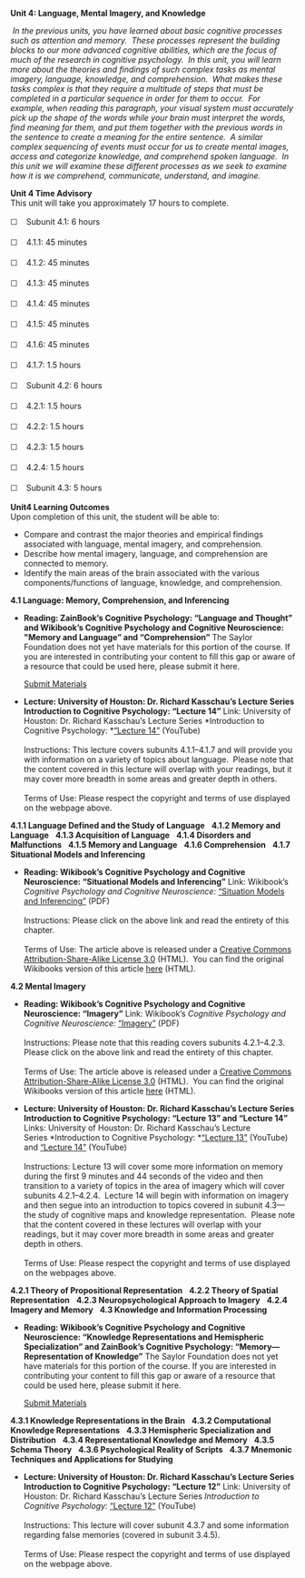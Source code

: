 **Unit 4: Language, Mental Imagery, and Knowledge** <span
id="4"></span> 

 *In the previous units, you have learned about basic cognitive
processes such as attention and memory.  These processes represent the
building blocks to our more advanced cognitive abilities, which are the
focus of much of the research in cognitive psychology.  In this unit,
you will learn more about the theories and findings of such complex
tasks as mental imagery, language, knowledge, and comprehension.  What
makes these tasks complex is that they require a multitude of steps that
must be completed in a particular sequence in order for them to occur. 
For example, when reading this paragraph, your visual system must
accurately pick up the shape of the words while your brain must
interpret the words, find meaning for them, and put them together with
the previous words in the sentence to create a meaning for the entire
sentence.  A similar complex sequencing of events must occur for us to
create mental images, access and categorize knowledge, and comprehend
spoken language.  In this unit we will examine these different processes
as we seek to examine how it is we comprehend, communicate, understand,
and imagine.*

**Unit 4 Time Advisory**  
This unit will take you approximately 17 hours to complete.

<span class="Apple-style-span"
style="font-family: Helvetica, Arial, sans-serif; font-size: 14px; line-height: 22px; ">☐
   </span>Subunit 4.1: 6 hours

<span class="Apple-style-span"
style="font-family: Helvetica, Arial, sans-serif; font-size: 14px; line-height: 22px; ">☐
   </span>4.1.1: 45 minutes  
  
 <span class="Apple-style-span"
style="font-family: Helvetica, Arial, sans-serif; font-size: 14px; line-height: 22px; ">☐
   </span>4.1.2: 45 minutes  
  
 <span class="Apple-style-span"
style="font-family: Helvetica, Arial, sans-serif; font-size: 14px; line-height: 22px; ">☐
   </span>4.1.3: 45 minutes  
  
 <span class="Apple-style-span"
style="font-family: Helvetica, Arial, sans-serif; font-size: 14px; line-height: 22px; ">☐
   </span>4.1.4: 45 minutes  
  
 <span class="Apple-style-span"
style="font-family: Helvetica, Arial, sans-serif; font-size: 14px; line-height: 22px; ">☐
   </span>4.1.5: 45 minutes  
  
 <span class="Apple-style-span"
style="font-family: Helvetica, Arial, sans-serif; font-size: 14px; line-height: 22px; ">☐
   </span>4.1.6: 45 minutes  
  
 <span class="Apple-style-span"
style="font-family: Helvetica, Arial, sans-serif; font-size: 14px; line-height: 22px; ">☐
   </span>4.1.7: 1.5 hours

<span class="Apple-style-span"
style="font-family: Helvetica, Arial, sans-serif; font-size: 14px; line-height: 22px; ">☐
   </span>Subunit 4.2: 6 hours

<span class="Apple-style-span"
style="font-family: Helvetica, Arial, sans-serif; font-size: 14px; line-height: 22px; ">☐
   </span>4.2.1: 1.5 hours  
  
 <span class="Apple-style-span"
style="font-family: Helvetica, Arial, sans-serif; font-size: 14px; line-height: 22px; ">☐
   </span>4.2.2: 1.5 hours  
  
 <span class="Apple-style-span"
style="font-family: Helvetica, Arial, sans-serif; font-size: 14px; line-height: 22px; ">☐
   </span>4.2.3: 1.5 hours  
  
 <span class="Apple-style-span"
style="font-family: Helvetica, Arial, sans-serif; font-size: 14px; line-height: 22px; ">☐
   </span>4.2.4: 1.5 hours

<span class="Apple-style-span"
style="font-family: Helvetica, Arial, sans-serif; font-size: 14px; line-height: 22px; ">☐
   </span>Subunit 4.3: 5 hours

**Unit4 Learning Outcomes**  
Upon completion of this unit, the student will be able to:  
  
-   Compare and contrast the major theories and empirical findings
    associated with language, mental imagery, and comprehension.
-   Describe how mental imagery, language, and comprehension are
    connected to memory.
-   Identify the main areas of the brain associated with the various
    components/functions of language, knowledge, and comprehension.

**4.1 Language: Memory, Comprehension, and Inferencing** <span
id="4.1"></span> 
-   **Reading: ZainBook’s Cognitive Psychology: “Language and Thought”
    and Wikibook’s Cognitive Psychology and Cognitive Neuroscience:
    "Memory and Language” and “Comprehension”**
    The Saylor Foundation does not yet have materials for this portion
    of the course. If you are interested in contributing your content to
    fill this gap or aware of a resource that could be used here, please
    submit it here.

    [Submit Materials](/contribute/)

-   **Lecture: University of Houston: Dr. Richard Kasschau’s Lecture
    Series Introduction to Cognitive Psychology: “Lecture 14”**
    Link: University of Houston: Dr. Richard Kasschau’s Lecture
    Series *Introduction to Cognitive Psychology: *[“Lecture
    14”](http://www.youtube.com/watch?v=oFHedRhS2sY&feature=player_embedded) (YouTube)  
        
     Instructions: This lecture covers subunits 4.1.1–4.1.7 and will
    provide you with information on a variety of topics about language. 
    Please note that the content covered in this lecture will overlap
    with your readings, but it may cover more breadth in some areas and
    greater depth in others.   
        
     Terms of Use: Please respect the copyright and terms of use
    displayed on the webpage above.

**4.1.1 Language Defined and the Study of Language** <span
id="4.1.1"></span> 
**4.1.2 Memory and Language** <span id="4.1.2"></span> 
**4.1.3 Acquisition of Language** <span id="4.1.3"></span> 
**4.1.4 Disorders and Malfunctions** <span id="4.1.4"></span> 
**4.1.5 Memory and Language** <span id="4.1.5"></span> 
**4.1.6 Comprehension** <span id="4.1.6"></span> 
**4.1.7 Situational Models and Inferencing** <span id="4.1.7"></span> 
-   **Reading: Wikibook’s Cognitive Psychology and Cognitive
    Neuroscience: “Situational Models and Inferencing”**
    Link: Wikibook’s *Cognitive Psychology and Cognitive Neuroscience:*
    [“Situation Models and
    Inferencing”](https://resources.saylor.org/archived/wp-content/uploads/2011/05/Situation-Models-and-Infencing.pdf)
    (PDF)  
        
     Instructions: Please click on the above link and read the entirety
    of this chapter.  
        
     Terms of Use: The article above is released under a [Creative
    Commons Attribution-Share-Alike License
    3.0](http://creativecommons.org/licenses/by-sa/3.0/) (HTML).  You
    can find the original Wikibooks version of this article
    [here](http://en.wikibooks.org/wiki/Cognitive_Psychology_and_Cognitive_Neuroscience/Situation_Models_and_Inferencing)
    (HTML).

**4.2 Mental Imagery** <span id="4.2"></span> 
-   **Reading: Wikibook’s Cognitive Psychology and Cognitive
    Neuroscience: “Imagery”**
    Link: Wikibook’s *Cognitive Psychology and Cognitive Neuroscience:*
    [“Imagery”](https://resources.saylor.org/archived/wp-content/uploads/2011/05/Imagery.pdf)
    (PDF)  
        
     Instructions: Please note that this reading covers subunits
    4.2.1–4.2.3.  Please click on the above link and read the entirety
    of this chapter.  
        
     Terms of Use: The article above is released under a [Creative
    Commons Attribution-Share-Alike License
    3.0](http://creativecommons.org/licenses/by-sa/3.0/) (HTML).  You
    can find the original Wikibooks version of this article
    [here](http://en.wikibooks.org/wiki/Cognitive_Psychology_and_Cognitive_Neuroscience/Imagery)
    (HTML).

-   **Lecture: University of Houston: Dr. Richard Kasschau’s Lecture
    Series Introduction to Cognitive Psychology: “Lecture 13” and
    “Lecture 14”**
    Links: University of Houston: Dr. Richard Kasschau’s Lecture
    Series *Introduction to Cognitive Psychology: *[“Lecture
    13”](http://www.youtube.com/watch?feature=player_embedded&v=LSCz0XYjz5w) (YouTube)
    and [“Lecture
    14”](http://www.youtube.com/watch?v=oFHedRhS2sY&feature=player_embedded) (YouTube)  
        
     Instructions: Lecture 13 will cover some more information on memory
    during the first 9 minutes and 44 seconds of the video and then
    transition to a variety of topics in the area of imagery which will
    cover subunits 4.2.1–4.2.4.  Lecture 14 will begin with information
    on imagery and then segue into an introduction to topics covered in
    subunit 4.3—the study of cognitive maps and knowledge
    representation.  Please note that the content covered in these
    lectures will overlap with your readings, but it may cover more
    breadth in some areas and greater depth in others.   
        
     Terms of Use: Please respect the copyright and terms of use
    displayed on the webpages above.

**4.2.1 Theory of Propositional Representation** <span
id="4.2.1"></span> 
**4.2.2 Theory of Spatial Representation** <span id="4.2.2"></span> 
**4.2.3 Neuropsychological Approach to Imagery** <span
id="4.2.3"></span> 
**4.2.4 Imagery and Memory** <span id="4.2.4"></span> 
**4.3 Knowledge and Information Processing** <span id="4.3"></span> 
-   **Reading: Wikibook’s Cognitive Psychology and Cognitive
    Neuroscience: “Knowledge Representations and Hemispheric
    Specialization” and ZainBook’s Cognitive Psychology:
    “Memory—Representation of Knowledge”**
    The Saylor Foundation does not yet have materials for this portion
    of the course. If you are interested in contributing your content to
    fill this gap or aware of a resource that could be used here, please
    submit it here.

    [Submit Materials](/contribute/)

**4.3.1 Knowledge Representations in the Brain** <span
id="4.3.1"></span> 
**4.3.2 Computational Knowledge Representations** <span
id="4.3.2"></span> 
**4.3.3 Hemispheric Specialization and Distribution** <span
id="4.3.3"></span> 
**4.3.4 Representational Knowledge and Memory** <span
id="4.3.4"></span> 
**4.3.5 Schema Theory** <span id="4.3.5"></span> 
**4.3.6 Psychological Reality of Scripts** <span id="4.3.6"></span> 
**4.3.7 Mnemonic Techniques and Applications for Studying** <span
id="4.3.7"></span> 
-   **Lecture: University of Houston: Dr. Richard Kasschau’s Lecture
    Series Introduction to Cognitive Psychology: “Lecture 12”**
    Link: University of Houston: Dr. Richard Kasschau’s Lecture Series
    *Introduction to Cognitive Psychology:* [“Lecture
    12”](http://www.youtube.com/watch?v=x88zj_h1NfY&feature=player_embedded)
    (YouTube)  
        
     Instructions: This lecture will cover subunit 4.3.7 and some
    information regarding false memories (covered in subunit
    3.4.5).     
        
     Terms of Use: Please respect the copyright and terms of use
    displayed on the webpage above.                        


